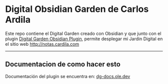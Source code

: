 # Digital Obsidian Garden de Carlos Ardila
Este repo contiene el Digital Garden creado con Obsidian y que junto con el plugin [Digital Garden Obsidian Plugin](https://github.com/oleeskild/Obsidian-Digital-Garden), permite desplegar mi Jardin Digital en el sitio web http://notas.cardila.com

---
## Documentacion de como hacer esto
Documentación del plugin se encuentra en: [dg-docs.ole.dev](https://dg-docs.ole.dev/)
